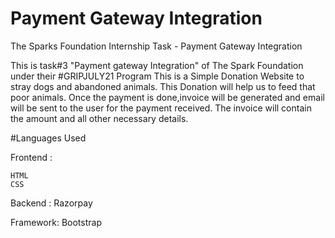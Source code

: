 # Payment Gateway Integration

The Sparks Foundation Internship Task - Payment Gateway Integration

This is task#3 "Payment gateway Integration" of The Spark Foundation under their #GRIPJULY21 Program 
This is a Simple Donation Website to stray dogs and abandoned animals.
This Donation will help us to feed that poor animals.
Once the payment is done,invoice will be generated and email will be sent to the user for the payment received. 
The invoice will contain the amount and all other necessary details.

#Languages Used

Frontend :

    HTML
    CSS

Backend : Razorpay

Framework: Bootstrap




